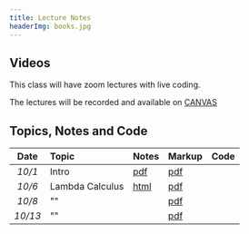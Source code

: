 ```yaml
---
title: Lecture Notes
headerImg: books.jpg
---
```


## Videos

This class will have zoom lectures with live coding. 

The lectures will be recorded and available on [CANVAS](https://canvas.ucsd.edu/courses/18886)  

## Topics, Notes and Code

| **Date**   | **Topic**                       | **Notes**                 | **Markup**           | **Code**         |
|:----------:|:--------------------------------|:--------------------------|:---------------------|:-----------------|
| *10/1*     | Intro                           | [pdf][00-intro]           | [pdf][01-lambda-A]   |                  | 
| *10/6*     | Lambda Calculus                 | [html][01-lambda]         | [pdf][01-lambda-B]   |                  | 
| *10/8*     | ""                              |                           | [pdf][01-lambda-C]   |                  | 
| *10/13*    | ""                              |                           | [pdf][01-lambda-D]   |                  | 

<!-- 
| *4/3*      | ""                              |                           | [pdf][01-lambda-B]   |                  | 
| *4/6*      | ""                              |                           | [pdf][01-lambda-C]   |                  | 
| *4/8*      | ""                              |                           | [pdf][01-lambda-D]   |                  | 
| *4/10*     | ""                              |                           | [pdf][01-lambda-E]   |                  | 
| *4/13*     | Haskell Basics                  | [html][02-hs-basic]       | [pdf][02-hs-basic-A] | [code][lec_4_13] |
| *4/15*     | ""                              |                           | [pdf][02-hs-basic-B] | [code][lec_4_15] |
| *4/20*     | ""                              |                           | [pdf][02-hs-basic-C] | [code][lec_4_20] |
| *4/22*     | Haskell  Types                  | [html][03-hs-types]       | [pdf][03-hs-types-A] | [code][lec_4_22] |
| *4/24*     | ""                              |                           | ""                   | [code][lec_4_24] |
| *4/27*     | Polymorphism                    | [html][06-poly-data]      | [pdf][06-poly-A]     | [code][lec_4_27] | 
| *4/29*     | Higher Order Functions          | [html][07-patterns]       | [pdf][07-bottling-A] | [code][lec_4_29] |
| *5/1*      | ""                              |                           | [pdf][07-bottling-B] | [code][lec_5_1]  |
| *5/4*      | Haskell: IO                     | [html][04-hs-io]          | [pdf][04-hs-io-A]    | [code][lec_5_4]  |
| *5/6*      | Typeclasses                     | [html][08-typeclasses]    | [pdf][08-classes-A]  | [code][lec_5_6]  |
| *5/8*      | ""                              |                           | [pdf][08-classes-B]  | [code][lec_5_8]  |
| *5/11*     | Functors & Monads               | [html][09-monads]         | [pdf][09-monads-A]   | [code][lec_5_11] | 
| *5/13*     | ""                              |                           |                      | [code][lec_5_13] |
| *5/15*     | State Transformers              | [html][11-state]          | [pdf][11-state-A]    | [code][lec_5_15] |
| *5/18*     | ""		                       |                           | [pdf][11-state-C]    | [code][lec_5_18] |
| *5/20*     | ""			                   |                           | [pdf][11-state-C]    | [code][lec_5_20] |
| *5/22*     | Parser Combinators              | [html][12-parsers]        | [pdf][12-parsers-A]  | [code][lec_5_22] |
| *5/27*     | ""                              |                           |                      | [code][lec_5_27] | 
| *5/29*     | ""                              |                           | [pdf][12-parsers-B]  | [code][lec_5_29] | 
| *6/1*      | Exceptions                      | [html][13-transformers]   | [pdf][13-trans-A]    | [code][lec_6_1]  | 
| *6/3*      | Monad Transformers              | [html][13-transformers]   | [pdf][13-trans-B]    | [code][lec_6_3]  | 
| *6/5*      | Property-based Testing          | [html][14-testing]        |                      |                  | 
|            | List Monad                      | [html][10-list]           |                      |                  |
|            | Concurrency                     |                           |                      |                  |
|            | Refinement Types                |                           |                      |                  |          
|            | Proofs as Programs              |                           |                      |                  | 

TC+monoid = 2
Func+App  = 2
Monad     = 3
Parse     = 2
QC        = 1
Liquid    = 3
-->

[00-intro]: static/raw/lec-intro.pdf
[01-lambda]: lectures/01-lambda.html
[01-haskell]: static/raw/lec-haskell.pdf
[01-lambda-A]: static/raw/01-lambda-A.pdf
[01-lambda-B]: static/raw/01-lambda-B.pdf
[01-lambda-C]: static/raw/01-lambda-C.pdf
[01-lambda-D]: static/raw/01-lambda-D.pdf
[01-lambda-E]: static/raw/01-lambda-E.pdf
[02-hs-basic]: lectures/02-haskell-basic.html
[03-hs-types]: lectures/03-haskell-types.html
[04-hs-io]: lectures/04-haskell-io.html
[02-hs-basic-A]: static/raw/02-haskell-basics-A.pdf
[lec_4_13]: static/raw/lec_4_13_20.hs
[02-hs-basic-B]: static/raw/02-haskell-basics-B.pdf
[lec_4_15]: static/raw/lec_4_15_20.hs
[02-hs-basic-C]: static/raw/02-haskell-basics-C.pdf
[lec_4_20]: static/raw/lec_4_20_20.hs
[03-hs-types-A]: static/raw/03-hs-types-A.pdf
[lec_4_22]: static/raw/lec_4_22_20.hs
[03-hs-types-B]: static/raw/03-hs-types-A.pdf
[lec_4_24]: static/raw/lec_4_24_20.hs
[06-poly-data]: lectures/06-poly-data.html    
[06-poly-A]: static/raw/06-poly-data.pdf
[lec_4_27]: static/raw/lec_4_27_20.hs
[07-bottling-A]: static/raw/07-bottling-A.pdf
[lec_4_29]: static/raw/lec_4_29_20.hs
[07-bottling-B]: static/raw/07-bottling-B.pdf
[lec_5_1]: static/raw/lec_5_1_20.hs
[04-hs-io-A]: static/raw/04-hs-io-A.pdf
[lec_5_4]: static/raw/lec_5_4_20.hs

[08-classes-A]: static/raw/08-typeclasses-A.pdf
[lec_5_6]: static/raw/lec_5_6_20.hs
[08-classes-B]: static/raw/08-typeclasses-A.pdf
[lec_5_8]: static/raw/lec_5_8_20.hs
[09-monads-A]: static/raw/09-monads-A.pdf
[lec_5_11]: static/raw/lec_5_11_20.hs
[11-state-A]: static/raw/11-state-A.pdf
[11-state-B]: static/raw/11-state-B.pdf
[11-state-C]: static/raw/11-state-C.pdf
[lec_5_13]: static/raw/lec_5_13_20.hs
[lec_5_15]: static/raw/lec_5_15_20.hs
[lec_5_18]: static/raw/lec_5_18_20.hs
[lec_5_20]: static/raw/lec_5_20_20.hs

[12-parsers-A]: static/raw/12-parsers-A.pdf
[12-parsers-B]: static/raw/12-parsers-B.pdf
[13-trans-A]: static/raw/13-transformers-A.pdf
[13-trans-B]: static/raw/13-transformers-B.pdf
[lec_5_22]: static/raw/lec_5_22_20.hs
[lec_5_27]: static/raw/lec_5_27_20.hs
[lec_5_29]: static/raw/lec_5_29_20.hs
[lec_6_1]: static/raw/lec_6_1_20.hs
[lec_6_3]: static/raw/lec_6_3_20.hs
[lec_6_5]: static/raw/lec_6_5_20.hs

[05-higher-order]: lectures/05-higher-order.html 
[06-poly-data]: lectures/06-poly-data.html    
[07-patterns]: lectures/07-bottling-patterns.html     
[08-typeclasses]: lectures/08-typeclasses.html  
[09-monads]: lectures/09-monads.html
[10-list]: lectures/10-list.html
[11-state]: lectures/11-state.html
[12-parsers]: lectures/12-parsers.html
[13-transformers]: lectures/13-transformers.html
[14-testing]: lectures/14-testing.html

<!-- JUNK -->
[07-testing]: lectures/00-intro.html
[08-parconc]: lectures/00-intro.html
[09-types]: lectures/00-intro.html
[10-refinements]: lectures/00-intro.html
[11-proofs]: lectures/00-intro.html 

[pdf-intro]: static/lec-intro-2x2.pdf 
[pdf-lambda]: static/lec-lambda-2x2.pdf
[pdf-haskell]: static/lec-haskell-2x2.pdf

[notes1]: https://piazza.com/class/ij0wjmlgp4r1gp?cid=7
[hs1]:  static/lec-intro.hs 
[lhs1]: static/lec-intro.lhs

[lec2]: lectures/lec-higher-order-1.html
[lhs2]: lectures/lec-higher-order-1.lhs
[lec2s]: slides/lec-higher-order.lhs.slides.html

[lec3]: lectures/lec-higher-order-2.html
[lhs3]: lectures/lec-higher-order-2.lhs
[lec3s]: slides/lec-polymorphism.lhs.slides.html

[lec4]: lectures/lec-typeclasses.html
[lhs4]: lectures/lec-typeclasses.lhs

[lec7]: lectures/lec-monads.html
[lhs7]: lectures/lec-monads.lhs

[lec9]: lectures/lec-parsers.html
[lhs9]: lectures/lec-parsers.lhs

[lec10]: lectures/lec-quickcheck.html
[lhs10]: lectures/lec-quickcheck.lhs

[pdf13]: static/lec-stm-2x2.pdf
[lec13]: lectures/lec-stm.html
[lhs13]: lectures/lec-stm.lhs


[lec15]: lectures/lec-inference.html
[lhs15]: lectures/lec-inference.lhs




